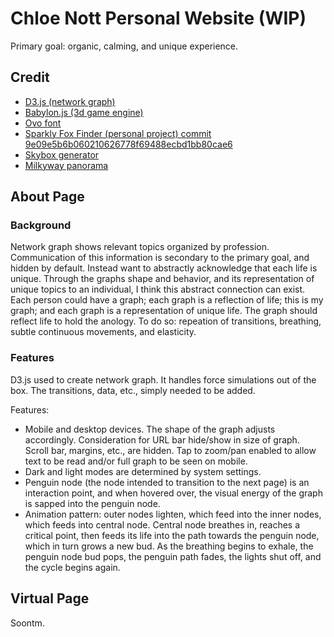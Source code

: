 # Chloe Nott Personal Website (WIP)

Primary goal: organic, calming, and unique experience.

## Credit

- [D3.js (network graph)](https://d3js.org)
- [Babylon.js (3d game engine)](https://www.babylonjs.com)
- [Ovo font](https://www.dafontfree.io/ovo-font/)
- [Sparkly Fox Finder (personal project) commit 9e09e5b6b060210626778f69488ecbd1bb80cae6](https://github.com/sparkly-star-finder/babylon-frontend/tree/9e09e5b6b060210626778f69488ecbd1bb80cae6)
- [Skybox generator](https://skybox-generator.vercel.app)
- [Milkyway panorama](https://www.eso.org/public/images/eso0932a/)

## About Page

### Background

Network graph shows relevant topics organized by profession. Communication of this information is secondary to the primary goal, and hidden by default. Instead want to abstractly acknowledge that each life is unique. Through the graphs shape and behavior, and its representation of unique topics to an individual, I think this abstract connection can exist. Each person could have a graph; each graph is a reflection of life; this is my graph; and each graph is a representation of unique life. The graph should reflect life to hold the anology. To do so: repeation of transitions, breathing, subtle continuous movements, and elasticity.

### Features

D3.js used to create network graph. It handles force simulations out of the box. The transitions, data, etc., simply needed to be added.

Features:

- Mobile and desktop devices. The shape of the graph adjusts accordingly. Consideration for URL bar hide/show in size of graph. Scroll bar, margins, etc., are hidden. Tap to zoom/pan enabled to allow text to be read and/or full graph to be seen on mobile.
- Dark and light modes are determined by system settings.
- Penguin node (the node intended to transition to the next page) is an interaction point, and when hovered over, the visual energy of the graph is sapped into the penguin node.
- Animation pattern: outer nodes lighten, which feed into the inner nodes, which feeds into central node. Central node breathes in, reaches a critical point, then feeds its life into the path towards the penguin node, which in turn grows a new bud. As the breathing begins to exhale, the penguin node bud pops, the penguin path fades, the lights shut off, and the cycle begins again.

## Virtual Page

Soontm.
